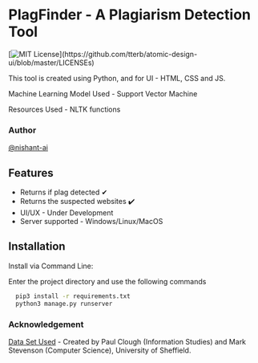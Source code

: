
# PlagFinder - A Plagiarism Detection Tool
[![MIT License](https://img.shields.io/apm/l/atomic-design-ui.svg?)](https://github.com/tterb/atomic-design-ui/blob/master/LICENSEs)

This tool is created using Python, and for UI - HTML, CSS and JS.

Machine Learning Model Used - Support Vector Machine

Resources Used - NLTK functions

### Author
[@nishant-ai](https://www.github.com/nishant-ai)


## Features

- Returns if plag detected ✔
- Returns the suspected websites ✔️
- UI/UX - Under Development
- Server supported - Windows/Linux/MacOS


## Installation

Install via Command Line:

Enter the project directory and use the following commands

```bash
  pip3 install -r requirements.txt
  python3 manage.py runserver
```
    
### Acknowledgement
[Data Set Used](https://ir.shef.ac.uk/cloughie/resources/plagiarism_corpus.html) - Created by Paul Clough (Information Studies) and Mark Stevenson (Computer Science), University of Sheffield.
